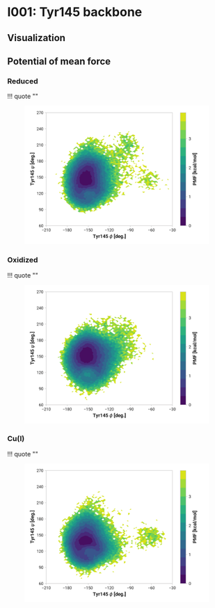 # I001: Tyr145 backbone

## Visualization

<div id="reduced-view" class="mol-container"></div>
<script>
document.addEventListener('DOMContentLoaded', (event) => {
    const viewer = molstar.Viewer.create('reduced-view', {
        layoutIsExpanded: false,
        layoutShowControls: false,
        layoutShowRemoteState: false,
        layoutShowSequence: true,
        layoutShowLog: false,
        layoutShowLeftPanel: false,
        viewportShowExpand: true,
        viewportShowSelectionMode: true,
        viewportShowAnimation: false,
        pdbProvider: 'rcsb',
    }).then(viewer => {
        // viewer.loadStructureFromUrl("/analysis/005-rogfp-glh-md/data/traj/frame_106403.pdb", "pdb");
        viewer.loadSnapshotFromUrl("/misc/002-molstar-states/reduced-example.molj", "molj");
    });
});
</script>

## Potential of mean force

### Reduced

!!! quote ""
    <figure markdown>
    ![](./i001-pes-reduced.png)
    </figure>

### Oxidized

!!! quote ""
    <figure markdown>
    ![](./i001-pes-oxidized.png)
    </figure>

### Cu(I)

!!! quote ""
    <figure markdown>
    ![](./i001-pes-cu.png)
    </figure>
